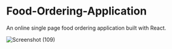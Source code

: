 # Food-Ordering-Application
An online single page food ordering application built with React.

![Screenshot (109)](https://user-images.githubusercontent.com/68670373/175434018-0f04bcfb-7d5c-43cc-a1bb-c109b159521b.png)
